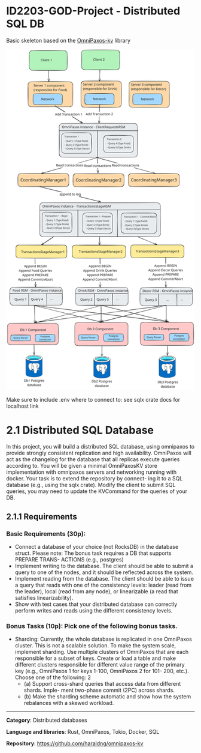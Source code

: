 # ID2203-GOD-Project - Distributed SQL DB

Basic skeleton based on the [OmniPaxos-kv](https://github.com/haraldng/omnipaxos-kv/tree/main) library

![Preliminary Structure](./Images/FinalStructure.svg)

Make sure to include .env where to connect to: see sqlx crate docs for localhost link

# 2.1 Distributed SQL Database
In this project, you will build a distributed SQL database, using omnipaxos to provide
strongly consistent replication and high availability. OmniPaxos will act as the changelog
for the database that all replicas execute queries according to.
You will be given a minimal OmniPaxosKV store implementation with omnipaxos servers
and networking running with docker. Your task is to extend the repository by connect-
ing it to a SQL database (e.g., using the sqlx crate). Modify the client to submit SQL
queries, you may need to update the KVCommand for the queries of your DB.

## 2.1.1 Requirements
### Basic Requirements (30p):
- Connect a database of your choice (not RocksDB) in the database struct.
Please note: The bonus task requires a DB that supports PREPARE TRANS-
ACTIONS (e.g., postgres)
- Implement writing to the database. The client should be able to submit a query
to one of the nodes, and it should be reflected across the system.
- Implement reading from the database. The client should be able to issue a query
that reads with one of the consistency levels: leader (read from the leader), local
(read from any node), or linearizable (a read that satisfies linearizability).
- Show with test cases that your distributed database can correctly perform writes
and reads using the different consistency levels.
### Bonus Tasks (10p): Pick one of the following bonus tasks.
- Sharding: Currently, the whole database is replicated in one OmniPaxos cluster.
This is not a scalable solution. To make the system scale, implement sharding.
Use multiple clusters of OmniPaxos that are each responsible for a subset of keys.
Create or load a table and make different clusters responsible for different value
range of the primary key (e.g., OmniPaxos 1 for keys 1-100, OmniPaxos 2 for 101-
200, etc.). Choose one of the following:
2
  - (a) Support cross-shard queries that access data from different shards. Imple-
ment two-phase commit (2PC) across shards.
  - (b) Make the sharding scheme automatic and show how the system rebalances
with a skewed workload.
---
**Category**: Distributed databases

**Language and libraries**: Rust, OmniPaxos, Tokio, Docker, SQL

**Repository**: https://github.com/haraldng/omnipaxos-kv